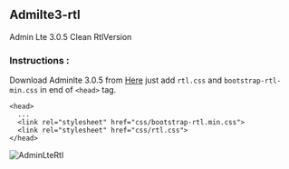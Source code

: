## Admilte3-rtl

Admin Lte 3.0.5 Clean RtlVersion

### Instructions : 

Download Adminlte 3.0.5 from [Here](https://github.com/ColorlibHQ/AdminLTE/releases)
just add `rtl.css` and `bootstrap-rtl-min.css` in end of `<head>` tag.
```
<head>
  ...
  <link rel="stylesheet" href="css/bootstrap-rtl.min.css">
  <link rel="stylesheet" href="css/rtl.css">
</head>
```

![AdminLteRtl](https://www.dropbox.com/s/mko8sb1d5rle9pk/adminlteRtl.png?dl=1)

